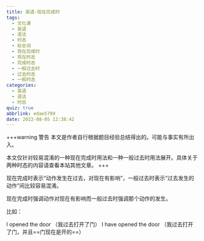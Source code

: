 ```yaml
---
title: 英语-现在完成时
tags:
  - 文化课
  - 英语
  - 语法
  - 时态
  - 标志词
  - 现在完成时
  - 现在时态
  - 完成时态
  - 一般过去时
  - 过去时态
  - 一般时态
categories:
  - 英语
  - 语法
  - 时态
quiz: true
abbrlink: edae5799
date: 2022-08-05 12:38:42
---
```

+++warning 警告
本文是作者自行根据题目经验总结得出的。可能与事实有所出入。

本文仅针对较易混淆的一种现在完成时用法和一种一般过去时用法展开。具体关于两种时态的内容请查看本站其他文章。
+++

现在完成时表示“动作发生在过去，对现在有影响”，一般过去时表示“过去发生的动作”间比较容易混淆。

现在完成时强调动作对现在有影响而一般过去时强调那个动作的发生。

比如：

I opened the door （我过去打开了门）
I have opened the door （我过去打开了门，并且==门现在是开的==）